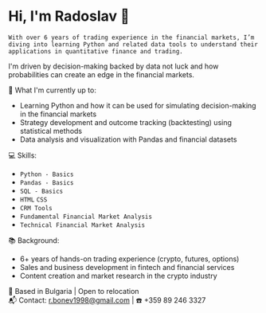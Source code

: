 # Hi, I'm Radoslav 👋

`With over 6 years of trading experience in the financial markets, I’m diving into learning Python and related data tools to understand their applications in quantitative finance and trading.`

   I'm driven by decision-making backed by data not luck and how probabilities can create an edge in the financial markets.

🚀 What I'm currently up to:
- Learning Python and how it can be used for simulating decision-making in the financial markets  
- Strategy development and outcome tracking (backtesting) using statistical methods  
- Data analysis and visualization with Pandas and financial datasets

💻 Skills:
 - `Python - Basics`
 - `Pandas - Basics` 
 - `SQL - Basics` 
 - `HTML` `CSS` 
 - `CRM Tools`
 - `Fundamental Financial Market Analysis`
 - `Technical Financial Market Analysis`

📚 Background:
- 6+ years of hands-on trading experience (crypto, futures, options)
- Sales and business development in fintech and financial services
- Content creation and market research in the crypto industry


📍 Based in Bulgaria | Open to relocation  
📬 Contact: [r.bonev1998@gmail.com](mailto:r.bonev1998@gmail.com) | 
☎️ +359 89 246 3327



